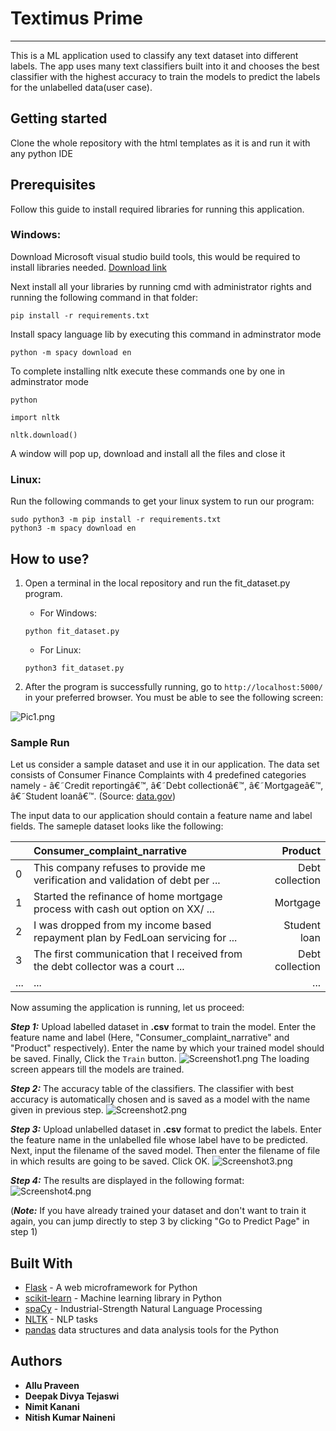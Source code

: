 # Textimus Prime
___
This is a ML application used to classify any text dataset into different labels. The app uses many text classifiers built into it and chooses the best classifier with the highest accuracy to train the models to predict the labels for the unlabelled data(user case).

## Getting started
Clone the whole repository with the html templates as it is and run it with any python IDE

## Prerequisites
Follow this guide to install required libraries for running this application.

### Windows:
Download Microsoft visual studio build tools, this would be required to install libraries needed.
[Download link](http://download.microsoft.com/download/5/F/7/5F7ACAEB-8363-451F-9425-68A90F98B238/visualcppbuildtools_full.exe)

Next install all your libraries by running cmd with administrator rights and running the following command in that folder:

```
pip install -r requirements.txt 
```

Install spacy language lib by executing this command in adminstrator mode

```
python -m spacy download en
```

To complete installing nltk execute these commands one by one in adminstrator mode

```
python
```
```
import nltk
```
```
nltk.download()
```

A window will pop up, download and install all the files and close it

### Linux:
Run the following commands to get your linux system to run our program:

```
sudo python3 -m pip install -r requirements.txt
python3 -m spacy download en
```

## How to use?
1. Open a terminal in the local repository and run the fit_dataset.py program.

	- For Windows:
	```
	python fit_dataset.py
	```
	- For Linux:
	```
	python3 fit_dataset.py
	```
	
2. After the program is successfully running, go to ```http://localhost:5000/``` in your preferred browser.
You must be able to see the following screen:

![Pic1.png](https://bitbucket.org/repo/Mrep4aL/images/3851008729-Pic1.png)

### Sample Run

Let us consider a sample dataset and use it in our application. The data set consists of Consumer Finance Complaints with 4 predefined categories namely - â€˜Credit reportingâ€™,  â€˜Debt collectionâ€™, â€˜Mortgageâ€™, â€˜Student loanâ€™.
(Source: [data.gov](https://catalog.data.gov/dataset/consumer-complaint-database))

The input data to our application should contain a feature name and label fields.
The sameple dataset looks like the following:

||Consumer_complaint_narrative|Product|
|---|:---|---:|
|0|This company refuses to provide me verification and validation of debt per ...|Debt collection|
|1|Started the refinance of home mortgage process with cash out option on XX/ ...|Mortgage|
|2|I was dropped from my income based repayment plan by FedLoan servicing for ...|Student loan|
|3|The first communication that I received from the debt collector was a court ...|Debt collection|
|...|...|...|

Now assuming the application is running, let us proceed:

***Step 1:*** Upload labelled dataset in **.csv** format to train the model. Enter the feature name and label (Here, "Consumer_complaint_narrative" and "Product" respectively). Enter the name by which your trained model should be saved. Finally, Click the ```Train``` button. 
![Screenshot1.png](https://bitbucket.org/repo/Mrep4aL/images/1951300499-Screenshot1.png)
The loading screen appears till the models are trained.

***Step 2:*** The accuracy table of the classifiers. The classifier with best accuracy is automatically chosen and is saved as a model with the name given in previous step.
![Screenshot2.png](https://bitbucket.org/repo/Mrep4aL/images/4278194869-Screenshot2.png)

***Step 3:*** Upload unlabelled dataset in **.csv** format to predict the labels. Enter the feature name in the unlabelled file whose label have to be predicted. Next, input the filename of the saved model. Then enter the filename of file in which results are going to be saved. Click OK. 
![Screenshot3.png](https://bitbucket.org/repo/Mrep4aL/images/2053624400-Screenshot3.png)

***Step 4:*** The results are displayed in the following format:
![Screenshot4.png](https://bitbucket.org/repo/Mrep4aL/images/1116904224-Screenshot4.png)

(***Note:*** If you have already trained your dataset and don't want to train it again, you can jump directly to step 3 by clicking "Go to Predict Page" in step 1)

## Built With
- [Flask](http://flask.pocoo.org/) - A web microframework for Python
- [scikit-learn](http://scikit-learn.org/stable/index.html) - Machine learning library in Python
- [spaCy](https://spacy.io/) - Industrial-Strength Natural Language Processing
- [NLTK](https://www.nltk.org/) - NLP tasks
- [pandas](https://pandas.pydata.org/) data structures and data analysis tools for the Python

## Authors
* **Allu Praveen**
* **Deepak Divya Tejaswi**
* **Nimit Kanani**
* **Nitish Kumar Naineni**
